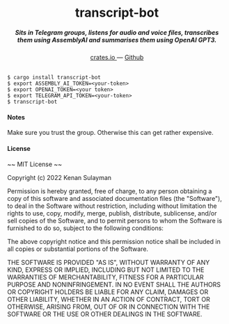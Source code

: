 <h1 align="center">transcript-bot</h1>

<h5 align="center">Sits in Telegram groups, listens for audio and voice files, transcribes them using AssemblyAI and summarises them using OpenAI GPT3.</h5>

<div align="center">
  <a href="https://crates.io/crates/tg-join-leave-bot">
    crates.io
  </a>
  —
  <a href="https://github.com/19h/tg-join-leave-bot">
    Github
  </a>
</div>

<br />

```shell script
$ cargo install transcript-bot
$ export ASSEMBLY_AI_TOKEN=<your-token> 
$ export OPENAI_TOKEN=<your token>
$ export TELEGRAM_API_TOKEN=<your-token>
$ transcript-bot
```

#### Notes

Make sure you trust the group. Otherwise this can get rather expensive.

#### License

~~ MIT License ~~

Copyright (c) 2022 Kenan Sulayman

Permission is hereby granted, free of charge, to any person obtaining a copy
of this software and associated documentation files (the "Software"), to deal
in the Software without restriction, including without limitation the rights
to use, copy, modify, merge, publish, distribute, sublicense, and/or sell
copies of the Software, and to permit persons to whom the Software is
furnished to do so, subject to the following conditions:

The above copyright notice and this permission notice shall be included in all
copies or substantial portions of the Software.

THE SOFTWARE IS PROVIDED "AS IS", WITHOUT WARRANTY OF ANY KIND, EXPRESS OR
IMPLIED, INCLUDING BUT NOT LIMITED TO THE WARRANTIES OF MERCHANTABILITY,
FITNESS FOR A PARTICULAR PURPOSE AND NONINFRINGEMENT. IN NO EVENT SHALL THE
AUTHORS OR COPYRIGHT HOLDERS BE LIABLE FOR ANY CLAIM, DAMAGES OR OTHER
LIABILITY, WHETHER IN AN ACTION OF CONTRACT, TORT OR OTHERWISE, ARISING FROM,
OUT OF OR IN CONNECTION WITH THE SOFTWARE OR THE USE OR OTHER DEALINGS IN THE
SOFTWARE.
